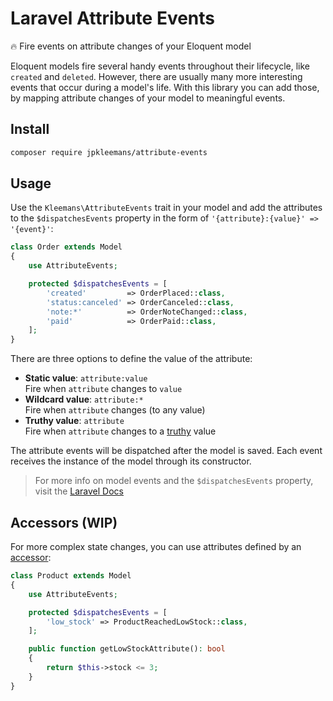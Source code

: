 # Laravel Attribute Events
🔥 Fire events on attribute changes of your Eloquent model

Eloquent models fire several handy events throughout their lifecycle, like `created` and `deleted`. However, there are usually many more interesting events that occur during a model's life. With this library you can add those, by mapping attribute changes of your model to meaningful events.

## Install
```bash
composer require jpkleemans/attribute-events
```

## Usage
Use the `Kleemans\AttributeEvents` trait in your model and add the attributes to the `$dispatchesEvents` property in the form of `'{attribute}:{value}' => '{event}'`:

```php
class Order extends Model
{
    use AttributeEvents;

    protected $dispatchesEvents = [
        'created'         => OrderPlaced::class,
        'status:canceled' => OrderCanceled::class,
        'note:*'          => OrderNoteChanged::class,
        'paid'            => OrderPaid::class,
    ];
}
```

There are three options to define the value of the attribute:
- **Static value**: `attribute:value`  
  Fire when `attribute` changes to `value`
- **Wildcard value**: `attribute:*`  
  Fire when `attribute` changes (to any value)
- **Truthy value**: `attribute`  
  Fire when `attribute` changes to a [truthy](https://www.php.net/manual/en/types.comparisons.php) value

The attribute events will be dispatched after the model is saved. Each event receives the instance of the model through its constructor.

> For more info on model events and the `$dispatchesEvents` property, visit the [Laravel Docs](https://laravel.com/docs/eloquent#events)

## Accessors (WIP)
For more complex state changes, you can use attributes defined by an [accessor](https://laravel.com/docs/eloquent-mutators#defining-an-accessor):

```php
class Product extends Model
{
    use AttributeEvents;

    protected $dispatchesEvents = [
        'low_stock' => ProductReachedLowStock::class,
    ];

    public function getLowStockAttribute(): bool
    {
        return $this->stock <= 3;
    }
}
```
